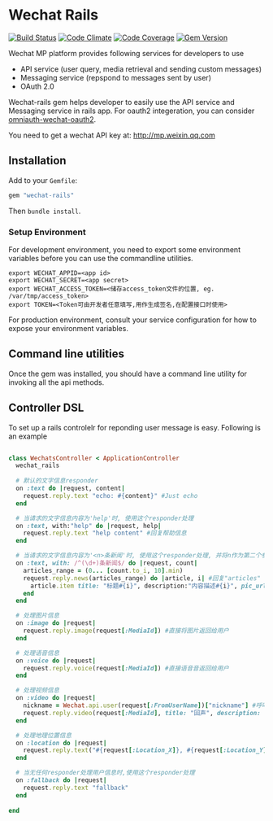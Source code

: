 Wechat Rails
======================

[![Build Status](https://travis-ci.org/skinnyworm/omniauth-wechat-oauth2.svg)](https://travis-ci.org/skinnyworm/wechat-rails) [![Code Climate](https://codeclimate.com/github/skinnyworm/wechat-rails.png)](https://codeclimate.com/github/skinnyworm/wechat-rails) [![Code Coverage](https://codeclimate.com/github/skinnyworm/wechat-rails/coverage.png)](https://codeclimate.com/github/skinnyworm/wechat-rails) [![Gem Version](https://badge.fury.io/rb/wechat-rails.png)](http://badge.fury.io/rb/wechat-rails)


Wechat MP platform provides following services for developers to use

- API service (user query, media retrieval and sending custom messages)
- Messaging service (repspond to messages sent by user)
- OAuth 2.0

Wechat-rails gem helps developer to easily use the API service and Messaging service in rails app. For oauth2 integeration, you can consider [omniauth-wechat-oauth2](https://github.com/skinnyworm/omniauth-wechat-oauth2).

You need to get a wechat API key at: http://mp.weixin.qq.com

## Installation

Add to your `Gemfile`:

```ruby
gem "wechat-rails"
```

Then `bundle install`.

### Setup Environment
For development environment, you need to export some environment variables before you can use the commandline utilities.

```
export WECHAT_APPID=<app id>
export WECHAT_SECRET=<app secret>
export WECHAT_ACCESS_TOKEN=<储存access_token文件的位置, eg. /var/tmp/access_token>
export TOKEN=<Token可由开发者任意填写,用作生成签名,在配置接口时使用>
```
For production environment, consult your service configuration for how to expose your environment variables.

## Command line utilities
Once the gem was installed, you should have a command line utility for invoking all the api methods.

## Controller DSL
To set up a rails controlelr for reponding user message is easy. Following is an example

```ruby

class WechatsController < ApplicationController
  wechat_rails
  
  # 默认的文字信息responder
  on :text do |request, content|
    request.reply.text "echo: #{content}" #Just echo
  end

  # 当请求的文字信息内容为'help'时, 使用这个responder处理
  on :text, with:"help" do |request, help|
    request.reply.text "help content" #回复帮助信息
  end

  # 当请求的文字信息内容为'<n>条新闻'时, 使用这个responder处理, 并将n作为第二个参数
  on :text, with: /^(\d+)条新闻$/ do |request, count|
    articles_range = (0... [count.to_i, 10].min)
    request.reply.news(articles_range) do |article, i| #回复"articles"
      article.item title: "标题#{i}", description:"内容描述#{i}", pic_url: "http://www.baidu.com/img/bdlogo.gif", url:"http://www.baidu.com/"
    end
  end

  # 处理图片信息
  on :image do |request|
    request.reply.image(request[:MediaId]) #直接将图片返回给用户
  end

  # 处理语音信息
  on :voice do |request|
    request.reply.voice(request[:MediaId]) #直接语音音返回给用户
  end

  # 处理视频信息
  on :video do |request|
    nickname = Wechat.api.user(request[:FromUserName])["nickname"] #呼叫 api 获得发送者的nickname
    request.reply.video(request[:MediaId], title: "回声", description: "#{nickname}发来的视频请求") #直接视频返回给用户
  end

  # 处理地理位置信息
  on :location do |request|
    request.reply.text("#{request[:Location_X]}, #{request[:Location_Y]}") #回复地理位置
  end

  # 当无任何responder处理用户信息时,使用这个responder处理
  on :fallback do |request|
    request.reply.text "fallback"
  end
  
end

```



